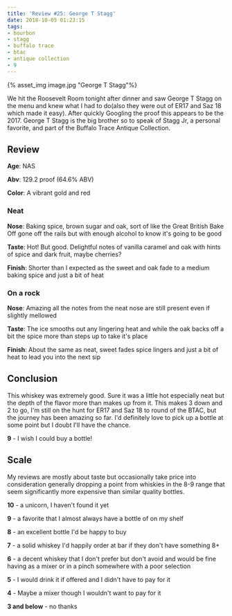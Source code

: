 ```yaml
---
title: 'Review #25: George T Stagg'
date: 2018-10-05 01:23:15
tags:
- bourbon
- stagg
- buffalo trace
- btac
- antique collection
- 9
---
```

{% asset_img image.jpg "George T Stagg"%}

We hit the Roosevelt Room tonight after dinner and saw George T Stagg on the menu and knew what I had to do(also they were out of ER17 and Saz 18 which made it easy). After quickly Googling the proof this appears to be the 2017. George T Stagg is the big brother so to speak of Stagg Jr, a personal favorite, and part of the Buffalo Trace Antique Collection. 

## Review
**Age**: NAS

**Abv**: 129.2 proof (64.6% ABV)

**Color**: A vibrant gold and red

### Neat
**Nose**: Baking spice, brown sugar and oak, sort of like the Great British Bake Off gone off the rails but with enough alcohol to know it's going to be good

**Taste**: Hot! But good. Delightful notes of vanilla caramel and oak with hints of spice and dark fruit, maybe cherries?

**Finish**: Shorter than I expected as the sweet and oak fade to a medium baking spice and just a bit of heat

### On a rock
**Nose**: Amazing all the notes from the neat nose are still present even if slightly mellowed

**Taste**: The ice smooths out any lingering heat and while the oak backs off a bit the spice more than steps up to take it's place

**Finish**: About the same as neat, sweet fades spice lingers and just a bit of heat to lead you into the next sip

## Conclusion
This whiskey was extremely good. Sure it was a little hot especially neat but the depth of the flavor more than makes up from it. This makes 3 down and 2 to go, I'm still on the hunt for ER17 and Saz 18 to round of the BTAC, but the journey has been amazing so far. I'd definitely love to pick up a bottle at some point but I doubt I'll have the chance. 

**9** - I wish I could buy a bottle! 

## Scale
My reviews are mostly about taste but occasionally take price into consideration generally dropping a point from whiskies in the 8-9 range that seem significantly more expensive than similar quality bottles.

**10** - a unicorn, I haven't found it yet

**9** - a favorite that I almost always have a bottle of on my shelf

**8** - an excellent bottle I'd be happy to buy

**7** - a solid whiskey I'd happily order at bar if they don't have something 8+

**6** - a decent whiskey that I don't prefer but don't avoid and would be fine having as a mixer or in a pinch somewhere with a poor selection

**5** - I would drink it if offered and I didn't have to pay for it

**4** - Maybe a mixer though I wouldn't want to pay for it

**3 and below** - no thanks 
